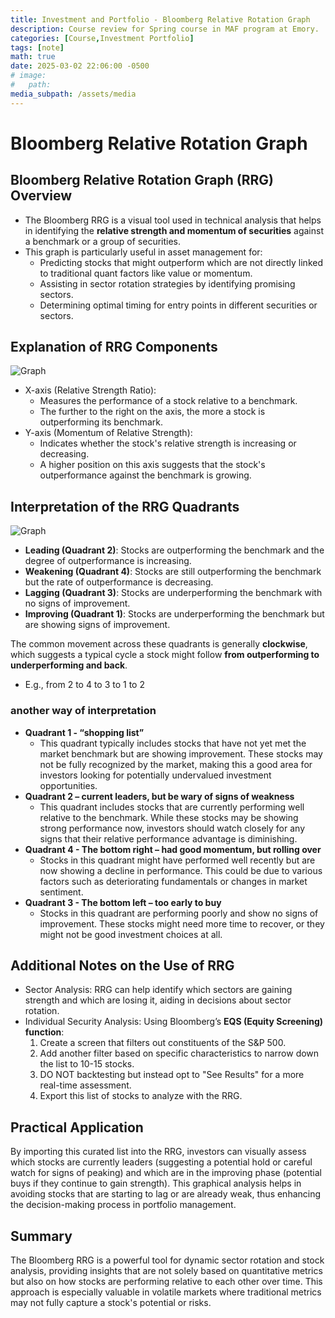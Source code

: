 ```yaml
---
title: Investment and Portfolio - Bloomberg Relative Rotation Graph
description: Course review for Spring course in MAF program at Emory.
categories: [Course,Investment Portfolio]
tags: [note]
math: true
date: 2025-03-02 22:06:00 -0500
# image:
#   path:
media_subpath: /assets/media
---
```

# Bloomberg Relative Rotation Graph

## Bloomberg Relative Rotation Graph (RRG) Overview
- The Bloomberg RRG is a visual tool used in technical analysis that helps in identifying the **relative strength and momentum of securities** against a benchmark or a group of securities. 
- This graph is particularly useful in asset management for:
  - Predicting stocks that might outperform which are not directly linked to traditional quant factors like value or momentum.
  - Assisting in sector rotation strategies by identifying promising sectors.
  - Determining optimal timing for entry points in different securities or sectors.

## Explanation of RRG Components
![Graph](RRG.png)
- X-axis (Relative Strength Ratio): 
  - Measures the performance of a stock relative to a benchmark. 
  - The further to the right on the axis, the more a stock is outperforming its benchmark.
- Y-axis (Momentum of Relative Strength): 
  - Indicates whether the stock's relative strength is increasing or decreasing. 
  - A higher position on this axis suggests that the stock's outperformance against the benchmark is growing.


## Interpretation of the RRG Quadrants
![Graph](quadrant.png)
- **Leading (Quadrant 2)**: Stocks are outperforming the benchmark and the degree of outperformance is increasing.
- **Weakening (Quadrant 4)**: Stocks are still outperforming the benchmark but the rate of outperformance is decreasing.
- **Lagging (Quadrant 3)**: Stocks are underperforming the benchmark with no signs of improvement.
- **Improving (Quadrant 1)**: Stocks are underperforming the benchmark but are showing signs of improvement.

The common movement across these quadrants is generally **clockwise**, which suggests a typical cycle a stock might follow **from outperforming to underperforming and back**.
- E.g., from 2 to 4 to 3 to 1 to 2

### another way of interpretation
- **Quadrant 1 - “shopping list”**
  - This quadrant typically includes stocks that have not yet met the market benchmark but are showing improvement. These stocks may not be fully recognized by the market, making this a good area for investors looking for potentially undervalued investment opportunities.
- **Quadrant 2 – current leaders, but be wary of signs of weakness**
  - This quadrant includes stocks that are currently performing well relative to the benchmark. While these stocks may be showing strong performance now, investors should watch closely for any signs that their relative performance advantage is diminishing.
- **Quadrant 4 - The bottom right – had good momentum, but rolling over**
  - Stocks in this quadrant might have performed well recently but are now showing a decline in performance. This could be due to various factors such as deteriorating fundamentals or changes in market sentiment.
- **Quadrant 3 - The bottom left – too early to buy**
  - Stocks in this quadrant are performing poorly and show no signs of improvement. These stocks might need more time to recover, or they might not be good investment choices at all.



## Additional Notes on the Use of RRG
- Sector Analysis: RRG can help identify which sectors are gaining strength and which are losing it, aiding in decisions about sector rotation.
- Individual Security Analysis: Using Bloomberg’s **EQS (Equity Screening) function**:
  1. Create a screen that filters out constituents of the S&P 500.
  2. Add another filter based on specific characteristics to narrow down the list to 10-15 stocks.
  3. DO NOT backtesting but instead opt to "See Results" for a more real-time assessment.
  4. Export this list of stocks to analyze with the RRG.

## Practical Application
By importing this curated list into the RRG, investors can visually assess which stocks are currently leaders (suggesting a potential hold or careful watch for signs of peaking) and which are in the improving phase (potential buys if they continue to gain strength). This graphical analysis helps in avoiding stocks that are starting to lag or are already weak, thus enhancing the decision-making process in portfolio management.

## Summary
The Bloomberg RRG is a powerful tool for dynamic sector rotation and stock analysis, providing insights that are not solely based on quantitative metrics but also on how stocks are performing relative to each other over time. This approach is especially valuable in volatile markets where traditional metrics may not fully capture a stock's potential or risks.
